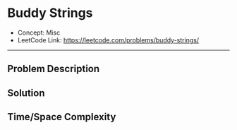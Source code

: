 # Buddy Strings

- Concept: Misc
- LeetCode Link: https://leetcode.com/problems/buddy-strings/

---

## Problem Description

## Solution

## Time/Space Complexity

